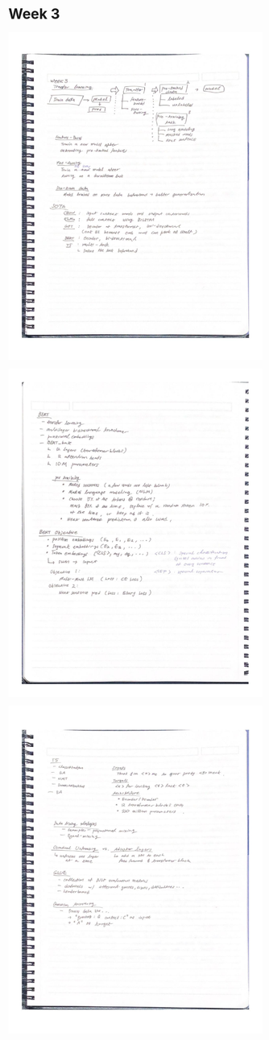 # Week 3

![img](../src/img/doc-page-012.jpg)

![img](../src/img/doc-page-013.jpg)

![img](../src/img/doc-page-014.jpg)
